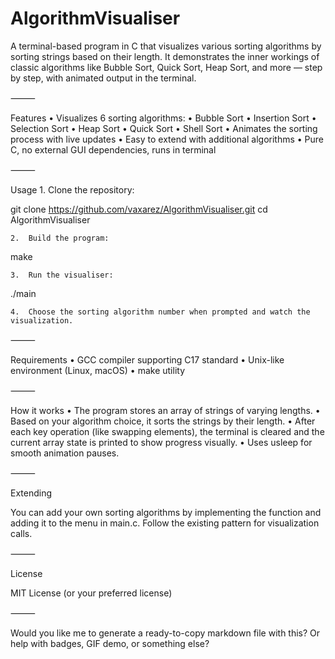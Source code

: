 # AlgorithmVisualiser

A terminal-based program in C that visualizes various sorting algorithms by sorting strings based on their length. It demonstrates the inner workings of classic algorithms like Bubble Sort, Quick Sort, Heap Sort, and more — step by step, with animated output in the terminal.

⸻

Features
	•	Visualizes 6 sorting algorithms:
	•	Bubble Sort
	•	Insertion Sort
	•	Selection Sort
	•	Heap Sort
	•	Quick Sort
	•	Shell Sort
	•	Animates the sorting process with live updates
	•	Easy to extend with additional algorithms
	•	Pure C, no external GUI dependencies, runs in terminal

⸻

Usage
	1.	Clone the repository:

git clone https://github.com/vaxarez/AlgorithmVisualiser.git
cd AlgorithmVisualiser

	2.	Build the program:

make

	3.	Run the visualiser:

./main

	4.	Choose the sorting algorithm number when prompted and watch the visualization.

⸻

Requirements
	•	GCC compiler supporting C17 standard
	•	Unix-like environment (Linux, macOS)
	•	make utility

⸻

How it works
	•	The program stores an array of strings of varying lengths.
	•	Based on your algorithm choice, it sorts the strings by their length.
	•	After each key operation (like swapping elements), the terminal is cleared and the current array state is printed to show progress visually.
	•	Uses usleep for smooth animation pauses.

⸻

Extending

You can add your own sorting algorithms by implementing the function and adding it to the menu in main.c. Follow the existing pattern for visualization calls.

⸻

License

MIT License (or your preferred license)

⸻

Would you like me to generate a ready-to-copy markdown file with this? Or help with badges, GIF demo, or something else?